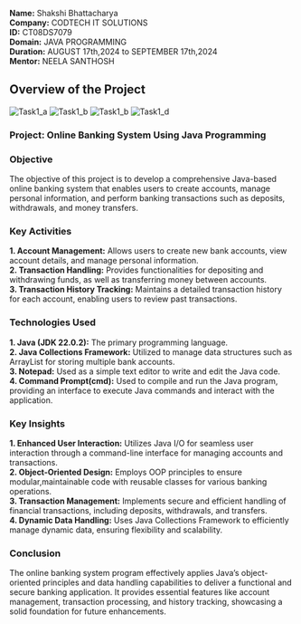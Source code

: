 **Name:** Shakshi Bhattacharya\
**Company:** CODTECH IT SOLUTIONS\
**ID:** CT08DS7079\
**Domain:** JAVA PROGRAMMING\
**Duration:** AUGUST 17th,2024 to SEPTEMBER 17th,2024\
**Mentor:** NEELA SANTHOSH

## Overview of the Project
![Task1_a](https://github.com/user-attachments/assets/482afab3-7d77-4613-9f4d-b42a7975280e) 
![Task1_b](https://github.com/user-attachments/assets/e295b2e8-e249-42c7-98e8-0106ebef38a7)
![Task1_b](https://github.com/user-attachments/assets/06ff70af-e427-4ef6-a091-06c0f13d4932)
![Task1_d](https://github.com/user-attachments/assets/b4dac0df-e956-4d06-9a57-10016c17fe09)

### Project: Online Banking System Using Java Programming

### Objective
The objective of this project is to develop a comprehensive Java-based online banking system that enables users to create accounts, manage personal information, and perform banking transactions such as deposits, withdrawals, and money transfers.

### Key Activities
**1. Account Management:** Allows users to create new bank accounts, view account details, and manage personal information.\
**2. Transaction Handling:** Provides functionalities for depositing and withdrawing funds, as well as transferring money between accounts.\
**3. Transaction History Tracking:** Maintains a detailed transaction history for each account, enabling users to review past transactions.

### Technologies Used
**1. Java (JDK 22.0.2):** The primary programming language.\
**2. Java Collections Framework:** Utilized to manage data structures such as ArrayList for storing multiple bank accounts.\
**3. Notepad:** Used as a simple text editor to write and edit the Java code.\
**4. Command Prompt(cmd):** Used to compile and run the Java program, providing an interface to execute Java commands and interact with the application.

### Key Insights
**1. Enhanced User Interaction:** Utilizes Java I/O for seamless user interaction through a command-line interface for managing accounts and transactions.\
**2. Object-Oriented Design:** Employs OOP principles to ensure modular,maintainable code with reusable classes for various banking operations.\
**3. Transaction Management:** Implements secure and efficient handling of financial transactions, including deposits, withdrawals, and transfers.\
**4. Dynamic Data Handling:** Uses Java Collections Framework to efficiently manage dynamic data, ensuring flexibility and scalability.

### Conclusion
The online banking system program effectively applies Java’s object-oriented principles and data handling capabilities to deliver a functional and secure banking application. It provides essential features like account management, transaction processing, and history tracking, showcasing a solid foundation for future enhancements.
